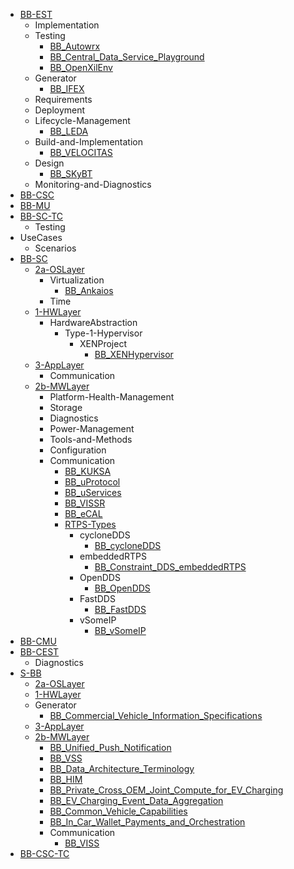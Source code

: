 - [BB-EST](/BB-EST/README.md)
    - Implementation
    - Testing
        - [BB_Autowrx](/BB-EST/Testing/BB_Autowrx.md)
        - [BB_Central_Data_Service_Playground](/BB-EST/Testing/BB_Central_Data_Service_Playground.md)
        - [BB_OpenXilEnv](/BB-EST/Testing/BB_OpenXilEnv.md)
    - Generator
        - [BB_IFEX](/BB-EST/Generator/BB_IFEX.md)
    - Requirements
    - Deployment
    - Lifecycle-Management
        - [BB_LEDA](/BB-EST/Lifecycle-Management/BB_LEDA.md)
    - Build-and-Implementation
        - [BB_VELOCITAS](/BB-EST/Build-and-Implementation/BB_VELOCITAS.md)
    - Design
        - [BB_SKyBT](/BB-EST/Design/BB_SKyBT.md)
    - Monitoring-and-Diagnostics
- [BB-CSC](/BB-CSC/README.md)
- [BB-MU](/BB-MU/README.md)
- [BB-SC-TC](/BB-SC-TC/README.md)
    - Testing
- UseCases
    - Scenarios
- [BB-SC](/BB-SC/README.md)
    - [2a-OSLayer](/BB-SC/2a-OSLayer/README.md)
        - Virtualization
            - [BB_Ankaios](/BB-SC/2a-OSLayer/Virtualization/BB_Ankaios.md)
        - Time
    - [1-HWLayer](/BB-SC/1-HWLayer/README.md)
        - HardwareAbstraction
            - Type-1-Hypervisor
                - XENProject
                    - [BB_XENHypervisor](/BB-SC/1-HWLayer/HardwareAbstraction/Type-1-Hypervisor/XENProject/BB_XENHypervisor.md)
    - [3-AppLayer](/BB-SC/3-AppLayer/README.md)
        - Communication
    - [2b-MWLayer](/BB-SC/2b-MWLayer/README.md)
        - Platform-Health-Management
        - Storage
        - Diagnostics
        - Power-Management
        - Tools-and-Methods
        - Configuration
        - Communication
            - [BB_KUKSA](/BB-SC/2b-MWLayer/Communication/BB_KUKSA.md)
            - [BB_uProtocol](/BB-SC/2b-MWLayer/Communication/BB_uProtocol.md)
            - [BB_uServices](/BB-SC/2b-MWLayer/Communication/BB_uServices.md)
            - [BB_VISSR](/BB-SC/2b-MWLayer/Communication/BB_VISSR.md)
            - [BB_eCAL](/BB-SC/2b-MWLayer/Communication/BB_eCAL.md)
            - [RTPS-Types](/BB-SC/2b-MWLayer/Communication/RTPS-Types/RTPS-Types.md)
                - cycloneDDS
                    - [BB_cycloneDDS](/BB-SC/2b-MWLayer/Communication/RTPS-Types/cycloneDDS/BB_cycloneDDS.md)
                - embeddedRTPS
                    - [BB_Constraint_DDS_embeddedRTPS](/BB-SC/2b-MWLayer/Communication/RTPS-Types/embeddedRTPS/BB_Constraint_DDS_embeddedRTPS.md)
                - OpenDDS
                    - [BB_OpenDDS](/BB-SC/2b-MWLayer/Communication/RTPS-Types/OpenDDS/BB_OpenDDS.md)
                - FastDDS
                    - [BB_FastDDS](/BB-SC/2b-MWLayer/Communication/RTPS-Types/FastDDS/BB_FastDDS.md)
                - vSomeIP
                    - [BB_vSomeIP](/BB-SC/2b-MWLayer/Communication/RTPS-Types/vSomeIP/BB_vSomeIP.md)
- [BB-CMU](/BB-CMU/README.md)
- [BB-CEST](/BB-CEST/README.md)
    - Diagnostics
- [S-BB](/S-BB/README.md)
    - [2a-OSLayer](/S-BB/2a-OSLayer/README.md)
    - [1-HWLayer](/S-BB/1-HWLayer/README.md)
    - Generator
        - [BB_Commercial_Vehicle_Information_Specifications](/S-BB/Generator/BB_Commercial_Vehicle_Information_Specifications.md)
    - [3-AppLayer](/S-BB/3-AppLayer/README.md)
    - [2b-MWLayer](/S-BB/2b-MWLayer/README.md)
        - [BB_Unified_Push_Notification](/S-BB/2b-MWLayer/BB_Unified_Push_Notification.md)
        - [BB_VSS](/S-BB/2b-MWLayer/BB_VSS.md)
        - [BB_Data_Architecture_Terminology](/S-BB/2b-MWLayer/BB_Data_Architecture_Terminology.md)
        - [BB_HIM](/S-BB/2b-MWLayer/BB_HIM.md)
        - [BB_Private_Cross_OEM_Joint_Compute_for_EV_Charging](/S-BB/2b-MWLayer/BB_Private_Cross_OEM_Joint_Compute_for_EV_Charging.md)
        - [BB_EV_Charging_Event_Data_Aggregation](/S-BB/2b-MWLayer/BB_EV_Charging_Event_Data_Aggregation.md)
        - [BB_Common_Vehicle_Capabilities](/S-BB/2b-MWLayer/BB_Common_Vehicle_Capabilities.md)
        - [BB_In_Car_Wallet_Payments_and_Orchestration](/S-BB/2b-MWLayer/BB_In_Car_Wallet_Payments_and_Orchestration.md)
        - Communication
            - [BB_VISS](/S-BB/2b-MWLayer/Communication/BB_VISS.md)
- [BB-CSC-TC](/BB-CSC-TC/README.md)
